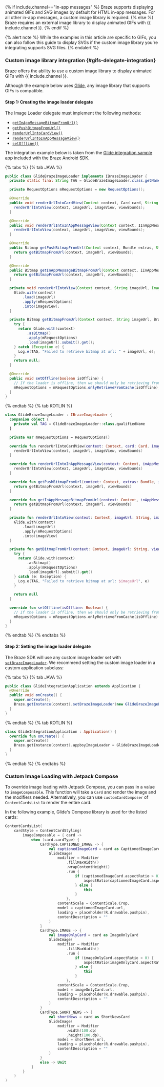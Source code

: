 {% if include.channel=="in-app messages" %}
Braze supports displaying animated GIFs and SVG images by default for HTML in-app messages. For all other in-app messages, a custom image library is required.
{% else %}
Braze requires an external image library to display animated GIFs with {{ include.channel }}.
{% endif %}

{% alert note %}
While the examples in this article are specific to GIFs, you can also follow this guide to display SVGs if the custom image library you're integrating supports SVG files.
{% endalert %}

### Custom image library integration {#gifs-delegate-integration}

Braze offers the ability to use a custom image library to display animated GIFs with {{ include.channel }}.

Although the example below uses [Glide][gifs-67], any image library that supports GIFs is compatible.

#### Step 1: Creating the image loader delegate

The Image Loader delegate must implement the following methods:

* [`getInAppMessageBitmapFromUrl()`][gifs-71]
* [`getPushBitmapFromUrl()`][gifs-72]
* [`renderUrlIntoCardView()`][gifs-73]
* [`renderUrlIntoInAppMessageView()`][gifs-74]
* [`setOffline()`][gifs-70]

The integration example below is taken from the [Glide integration sample app][gifs-65] included with the Braze Android SDK.

{% tabs %}
{% tab JAVA %}

```java
public class GlideBrazeImageLoader implements IBrazeImageLoader {
  private static final String TAG = GlideBrazeImageLoader.class.getName();

  private RequestOptions mRequestOptions = new RequestOptions();

  @Override
  public void renderUrlIntoCardView(Context context, Card card, String imageUrl, ImageView imageView, BrazeViewBounds viewBounds) {
    renderUrlIntoView(context, imageUrl, imageView, viewBounds);
  }

  @Override
  public void renderUrlIntoInAppMessageView(Context context, IInAppMessage inAppMessage, String imageUrl, ImageView imageView, BrazeViewBounds viewBounds) {
    renderUrlIntoView(context, imageUrl, imageView, viewBounds);
  }

  @Override
  public Bitmap getPushBitmapFromUrl(Context context, Bundle extras, String imageUrl, BrazeViewBounds viewBounds) {
    return getBitmapFromUrl(context, imageUrl, viewBounds);
  }

  @Override
  public Bitmap getInAppMessageBitmapFromUrl(Context context, IInAppMessage inAppMessage, String imageUrl, BrazeViewBounds viewBounds) {
    return getBitmapFromUrl(context, imageUrl, viewBounds);
  }

  private void renderUrlIntoView(Context context, String imageUrl, ImageView imageView, BrazeViewBounds viewBounds) {
    Glide.with(context)
        .load(imageUrl)
        .apply(mRequestOptions)
        .into(imageView);
  }

  private Bitmap getBitmapFromUrl(Context context, String imageUrl, BrazeViewBounds viewBounds) {
    try {
      return Glide.with(context)
          .asBitmap()
          .apply(mRequestOptions)
          .load(imageUrl).submit().get();
    } catch (Exception e) {
      Log.e(TAG, "Failed to retrieve bitmap at url: " + imageUrl, e);
    }
    return null;
  }

  @Override
  public void setOffline(boolean isOffline) {
    // If the loader is offline, then we should only be retrieving from the cache
    mRequestOptions = mRequestOptions.onlyRetrieveFromCache(isOffline);
  }
}
```

{% endtab %}
{% tab KOTLIN %}

```kotlin
class GlideBrazeImageLoader : IBrazeImageLoader {
  companion object {
    private val TAG = GlideBrazeImageLoader::class.qualifiedName
  }

  private var mRequestOptions = RequestOptions()

  override fun renderUrlIntoCardView(context: Context, card: Card, imageUrl: String, imageView: ImageView, viewBounds: BrazeViewBounds) {
    renderUrlIntoView(context, imageUrl, imageView, viewBounds)
  }

  override fun renderUrlIntoInAppMessageView(context: Context, inAppMessage: IInAppMessage, imageUrl: String, imageView: ImageView, viewBounds: BrazeViewBounds) {
    renderUrlIntoView(context, imageUrl, imageView, viewBounds)
  }

  override fun getPushBitmapFromUrl(context: Context, extras: Bundle, imageUrl: String, viewBounds: BrazeViewBounds): Bitmap? {
    return getBitmapFromUrl(context, imageUrl, viewBounds)
  }

  override fun getInAppMessageBitmapFromUrl(context: Context, inAppMessage: IInAppMessage, imageUrl: String, viewBounds: BrazeViewBounds): Bitmap? {
    return getBitmapFromUrl(context, imageUrl, viewBounds)
  }

  private fun renderUrlIntoView(context: Context, imageUrl: String, imageView: ImageView, viewBounds: BrazeViewBounds) {
    Glide.with(context)
        .load(imageUrl)
        .apply(mRequestOptions)
        .into(imageView)
  }

  private fun getBitmapFromUrl(context: Context, imageUrl: String, viewBounds: BrazeViewBounds): Bitmap? {
    try {
      return Glide.with(context)
          .asBitmap()
          .apply(mRequestOptions)
          .load(imageUrl).submit().get()
    } catch (e: Exception) {
      Log.e(TAG, "Failed to retrieve bitmap at url: $imageUrl", e)
    }

    return null
  }

  override fun setOffline(isOffline: Boolean) {
    // If the loader is offline, then we should only be retrieving from the cache
    mRequestOptions = mRequestOptions.onlyRetrieveFromCache(isOffline)
  }
}
```

{% endtab %}
{% endtabs %}

#### Step 2: Setting the image loader delegate

The Braze SDK will use any custom image loader set with [`setBrazeImageLoader`][gifs-66]. We recommend setting the custom image loader in a custom application subclass:

{% tabs %}
{% tab JAVA %}

```java
public class GlideIntegrationApplication extends Application {
  @Override
  public void onCreate() {
    super.onCreate();
    Braze.getInstance(context).setBrazeImageLoader(new GlideBrazeImageLoader());
  }
}
```

{% endtab %}
{% tab KOTLIN %}

```kotlin
class GlideIntegrationApplication : Application() {
  override fun onCreate() {
    super.onCreate()
    Braze.getInstance(context).appboyImageLoader = GlideBrazeImageLoader()
  }
}
```

{% endtab %}
{% endtabs %}

### Custom Image Loading with Jetpack Compose

To override image loading with Jetpack Compose, you can pass in a value to `imageComposable`. This function will take a `Card` and render the image and the modifiers needed. Alternatively, you can use `customCardComposer` of `ContentCardsList` to render the entire card.

In the following example, Glide's Compose library is used for the listed cards:

```kotlin
ContentCardsList(
    cardStyle = ContentCardStyling(
        imageComposable = { card ->
            when (card.cardType) {
                CardType.CAPTIONED_IMAGE -> {
                    val captionedImageCard = card as CaptionedImageCard
                    GlideImage(
                        modifier = Modifier
                            .fillMaxWidth()
                            .wrapContentHeight()
                            .run {
                                if (captionedImageCard.aspectRatio > 0) {
                                    aspectRatio(captionedImageCard.aspectRatio)
                                } else {
                                    this
                                }
                            },
                        contentScale = ContentScale.Crop,
                        model = captionedImageCard.url,
                        loading = placeholder(R.drawable.pushpin),
                        contentDescription = ""
                    )
                }
                CardType.IMAGE -> {
                    val imageOnlyCard = card as ImageOnlyCard
                    GlideImage(
                        modifier = Modifier
                            .fillMaxWidth()
                            .run {
                                if (imageOnlyCard.aspectRatio > 0) {
                                    aspectRatio(imageOnlyCard.aspectRatio)
                                } else {
                                    this
                                }
                            },
                        contentScale = ContentScale.Crop,
                        model = imageOnlyCard.url,
                        loading = placeholder(R.drawable.pushpin),
                        contentDescription = ""
                    )
                }
                CardType.SHORT_NEWS -> {
                    val shortNews = card as ShortNewsCard
                    GlideImage(
                        modifier = Modifier
                            .width(100.dp)
                            .height(100.dp),
                        model = shortNews.url,
                        loading = placeholder(R.drawable.pushpin),
                        contentDescription = ""
                    )
                }
                else -> Unit
            }
        }
    )
)
```

[gifs-56]: http://developer.android.com/reference/android/app/Application.html
[gifs-59]: https://github.com/braze-inc/braze-android-sdk#version-support
[gifs-60]: http://developer.android.com/guide/topics/manifest/application-element.html#nm
[gifs-61]: https://github.com/braze-inc/braze-android-sdk/tree/master/droidboy
[gifs-64]: https://github.com/braze-inc/braze-android-sdk/tree/master/droidboy
[gifs-65]: https://github.com/braze-inc/braze-android-sdk/tree/master/samples/glide-image-integration
[gifs-66]: https://braze-inc.github.io/braze-android-sdk/kdoc/braze-android-sdk/com.braze.images/-i-braze-image-loader/index.html
[gifs-67]: https://bumptech.github.io/glide/
[gifs-70]: https://braze-inc.github.io/braze-android-sdk/kdoc/braze-android-sdk/com.braze.images/-i-braze-image-loader/set-offline.html
[gifs-71]: https://braze-inc.github.io/braze-android-sdk/kdoc/braze-android-sdk/com.braze.images/-i-braze-image-loader/get-in-app-message-bitmap-from-url.html
[gifs-72]: https://braze-inc.github.io/braze-android-sdk/kdoc/braze-android-sdk/com.braze.images/-i-braze-image-loader/get-push-bitmap-from-url.html
[gifs-73]: https://braze-inc.github.io/braze-android-sdk/kdoc/braze-android-sdk/com.braze.images/-i-braze-image-loader/render-url-into-card-view.html
[gifs-74]: https://braze-inc.github.io/braze-android-sdk/kdoc/braze-android-sdk/com.braze.images/-i-braze-image-loader/render-url-into-in-app-message-view.html
